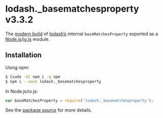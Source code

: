 # lodash._basematchesproperty v3.3.2

The [modern build](https://github.com/lodash/lodash/wiki/Build-Differences) of [lodash’s](https://lodash.com/) internal `baseMatchesProperty` exported as a [Node.js](http://nodejs.org/)/[io.js](https://iojs.org/) module.

## Installation

Using npm:

```bash
$ {sudo -H} npm i -g npm
$ npm i --save lodash._basematchesproperty
```

In Node.js/io.js:

```js
var baseMatchesProperty = require('lodash._basematchesproperty');
```

See the [package source](https://github.com/lodash/lodash/blob/3.3.2-npm-packages/lodash._basematchesproperty) for more details.
